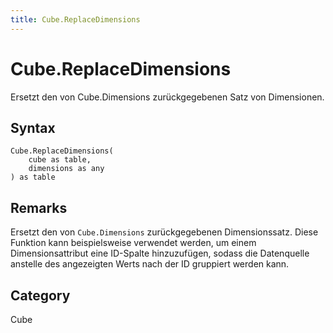 ```yaml
---
title: Cube.ReplaceDimensions
---
```


# Cube.ReplaceDimensions


Ersetzt den von Cube.Dimensions zurückgegebenen Satz von Dimensionen.


## Syntax

```powerquery
Cube.ReplaceDimensions(
    cube as table,
    dimensions as any
) as table
```


## Remarks

Ersetzt den von <code>Cube.Dimensions</code> zurückgegebenen Dimensionssatz.    Diese Funktion kann beispielsweise verwendet werden, um einem Dimensionsattribut eine ID-Spalte hinzuzufügen, sodass die Datenquelle anstelle des angezeigten Werts nach der ID gruppiert werden kann.



## Category
Cube
